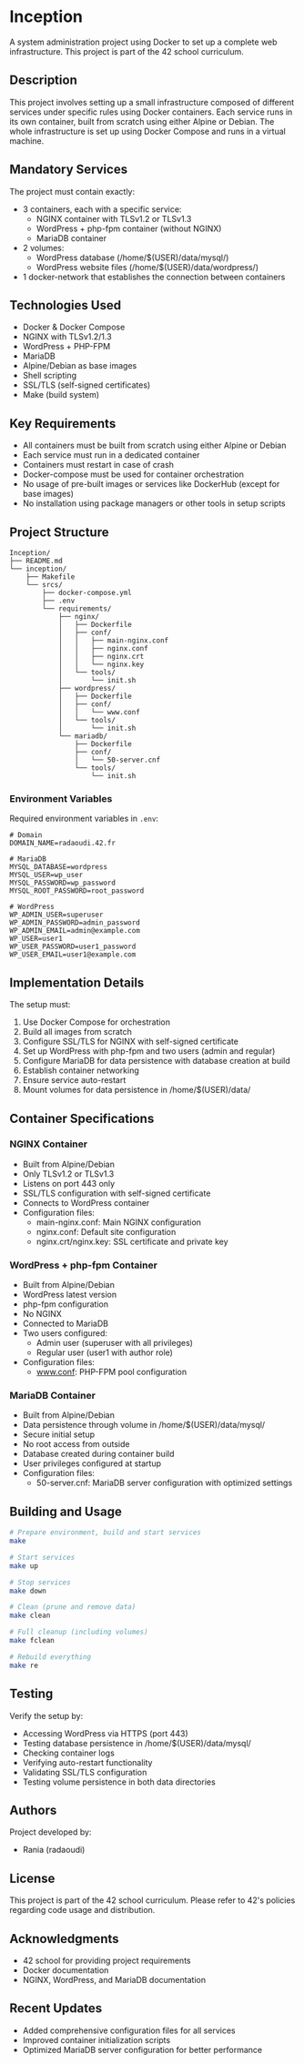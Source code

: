 # Inception

A system administration project using Docker to set up a complete web infrastructure. This project is part of the 42 school curriculum.

## Description

This project involves setting up a small infrastructure composed of different services under specific rules using Docker containers. Each service runs in its own container, built from scratch using either Alpine or Debian. The whole infrastructure is set up using Docker Compose and runs in a virtual machine.

## Mandatory Services

The project must contain exactly:
- 3 containers, each with a specific service:
  - NGINX container with TLSv1.2 or TLSv1.3
  - WordPress + php-fpm container (without NGINX)
  - MariaDB container
- 2 volumes:
  - WordPress database (/home/$(USER)/data/mysql/)
  - WordPress website files (/home/$(USER)/data/wordpress/)
- 1 docker-network that establishes the connection between containers

## Technologies Used
- Docker & Docker Compose
- NGINX with TLSv1.2/1.3
- WordPress + PHP-FPM
- MariaDB
- Alpine/Debian as base images
- Shell scripting
- SSL/TLS (self-signed certificates)
- Make (build system)

## Key Requirements

- All containers must be built from scratch using either Alpine or Debian
- Each service must run in a dedicated container
- Containers must restart in case of crash
- Docker-compose must be used for container orchestration
- No usage of pre-built images or services like DockerHub (except for base images)
- No installation using package managers or other tools in setup scripts

## Project Structure

```
Inception/
├── README.md
└── inception/
    ├── Makefile
    └── srcs/
        ├── docker-compose.yml
        ├── .env
        └── requirements/
            ├── nginx/
            │   ├── Dockerfile
            │   ├── conf/
            │   │   ├── main-nginx.conf
            │   │   ├── nginx.conf
            │   │   ├── nginx.crt
            │   │   └── nginx.key
            │   └── tools/
            │       └── init.sh
            ├── wordpress/
            │   ├── Dockerfile
            │   ├── conf/
            │   │   └── www.conf
            │   └── tools/
            │       └── init.sh
            └── mariadb/
                ├── Dockerfile
                ├── conf/
                │   └── 50-server.cnf
                └── tools/
                    └── init.sh
```

### Environment Variables
Required environment variables in `.env`:
```env
# Domain
DOMAIN_NAME=radaoudi.42.fr

# MariaDB
MYSQL_DATABASE=wordpress
MYSQL_USER=wp_user
MYSQL_PASSWORD=wp_password
MYSQL_ROOT_PASSWORD=root_password

# WordPress
WP_ADMIN_USER=superuser
WP_ADMIN_PASSWORD=admin_password
WP_ADMIN_EMAIL=admin@example.com
WP_USER=user1
WP_USER_PASSWORD=user1_password
WP_USER_EMAIL=user1@example.com
```

## Implementation Details

The setup must:
1. Use Docker Compose for orchestration
2. Build all images from scratch
3. Configure SSL/TLS for NGINX with self-signed certificate
4. Set up WordPress with php-fpm and two users (admin and regular)
5. Configure MariaDB for data persistence with database creation at build
6. Establish container networking
7. Ensure service auto-restart
8. Mount volumes for data persistence in /home/$(USER)/data/

## Container Specifications

### NGINX Container
- Built from Alpine/Debian
- Only TLSv1.2 or TLSv1.3
- Listens on port 443 only
- SSL/TLS configuration with self-signed certificate
- Connects to WordPress container
- Configuration files:
  - main-nginx.conf: Main NGINX configuration
  - nginx.conf: Default site configuration
  - nginx.crt/nginx.key: SSL certificate and private key

### WordPress + php-fpm Container
- Built from Alpine/Debian
- WordPress latest version
- php-fpm configuration
- No NGINX
- Connected to MariaDB
- Two users configured:
  - Admin user (superuser with all privileges)
  - Regular user (user1 with author role)
- Configuration files:
  - www.conf: PHP-FPM pool configuration

### MariaDB Container
- Built from Alpine/Debian
- Data persistence through volume in /home/$(USER)/data/mysql/
- Secure initial setup
- No root access from outside
- Database created during container build
- User privileges configured at startup
- Configuration files:
  - 50-server.cnf: MariaDB server configuration with optimized settings

## Building and Usage
```bash
# Prepare environment, build and start services
make

# Start services
make up

# Stop services
make down

# Clean (prune and remove data)
make clean

# Full cleanup (including volumes)
make fclean

# Rebuild everything
make re
```

## Testing
Verify the setup by:
- Accessing WordPress via HTTPS (port 443)
- Testing database persistence in /home/$(USER)/data/mysql/
- Checking container logs
- Verifying auto-restart functionality
- Validating SSL/TLS configuration
- Testing volume persistence in both data directories

## Authors
Project developed by:
- Rania (radaoudi)

## License
This project is part of the 42 school curriculum. Please refer to 42's policies regarding code usage and distribution.

## Acknowledgments
- 42 school for providing project requirements
- Docker documentation
- NGINX, WordPress, and MariaDB documentation

## Recent Updates
- Added comprehensive configuration files for all services
- Improved container initialization scripts
- Optimized MariaDB server configuration for better performance
